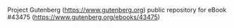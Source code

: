 Project Gutenberg (https://www.gutenberg.org) public repository for eBook #43475 (https://www.gutenberg.org/ebooks/43475)
